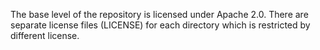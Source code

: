 
The base level of the repository is licensed under Apache 2.0. There are separate license files (LICENSE) for each directory which is restricted by different license.